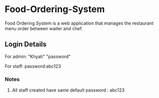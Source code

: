 # Food-Ordering-System
Food Ordering System is a web application that manages the restaurant menu order between waiter and chef.

## Login Details
For admin:
"Khyati"
"password"

For staff:
password:abc123




### Notes
1. All staff created have same default password : abc123
